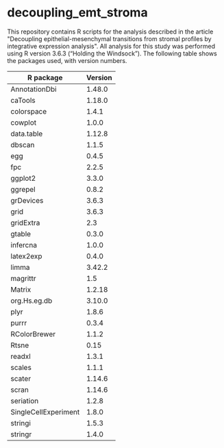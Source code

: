 # decoupling_emt_stroma
This repository contains R scripts for the analysis described in the article "Decoupling epithelial-mesenchymal transitions from stromal profiles by integrative expression analysis".  All analysis for this study was performed using R version 3.6.3 (“Holding the Windsock”). The following table shows the packages used, with version numbers.

| R package            | Version |
| -------------------- | ------- |
| AnnotationDbi        | 1.48.0  |
| caTools              | 1.18.0  |
| colorspace           | 1.4.1   |
| cowplot              | 1.0.0   |
| data.table           | 1.12.8  |
| dbscan               | 1.1.5   |
| egg                  | 0.4.5   |
| fpc                  | 2.2.5   |
| ggplot2              | 3.3.0   |
| ggrepel              | 0.8.2   |
| grDevices            | 3.6.3   |
| grid                 | 3.6.3   |
| gridExtra            | 2.3     |
| gtable               | 0.3.0   |
| infercna             | 1.0.0   |
| latex2exp            | 0.4.0   |
| limma                | 3.42.2  |
| magrittr             | 1.5     |
| Matrix               | 1.2.18  |
| org.Hs.eg.db         | 3.10.0  |
| plyr                 | 1.8.6   |
| purrr                | 0.3.4   |
| RColorBrewer         | 1.1.2   |
| Rtsne                | 0.15    |
| readxl               | 1.3.1   |
| scales               | 1.1.1   |
| scater               | 1.14.6  |
| scran                | 1.14.6  |
| seriation            | 1.2.8   |
| SingleCellExperiment | 1.8.0   |
| stringi              | 1.5.3   |
| stringr              | 1.4.0   |
